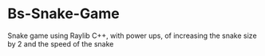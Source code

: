 # Bs-Snake-Game
Snake game using Raylib C++, with power ups, of increasing the snake size by 2 and the speed of the snake
